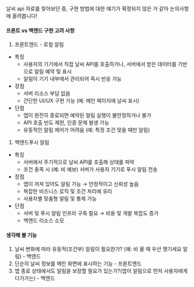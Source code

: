 날씨 api 자료를 찾아보던 중, 구현 방법에 대한 얘기가 확정되지 않은 거 같아 논의사항에 올려봅니다!

#### 프론트 vs 백엔드 구현 고려 사항

1. 프론트엔드 - 로컬 알림
- 특징
    - 사용자의 기기에서 직접 날씨 API를 호출하거나, 서버에서 받은 데이터를 기반으로 알림 예약 및 표시
    - 알림이 기기 내부에서 관리되어 즉시 반응 가능 
- 장점
    - 서버 리소스 부담 없음
    - 간단한 UI/UX 구현 가능 (예: 메인 페이지에 날씨 표시)
- 단점
    - 앱이 완전히 종료되면 예약된 알림 실행이 불안정하거나 불가    
    - API 호출 빈도 제한, 인증 문제 발생 가능
    - 유동적인 알림 제어가 어려움 (예: 특정 조건 맞을 때만 알림)
        
1. 백엔드푸시 알림
- 특징
    - 서버에서 주기적으로 날씨 API를 호출해 상태를 파악    
    - 조건 충족 시 (예: 비 예보) 서버가 사용자 기기로 푸시 알림 전송
- 장점
    - 앱이 꺼져 있어도 알림 가능 → 안정적이고 신뢰성 높음    
    - 복잡한 비즈니스 로직 및 조건 처리에 유리
    - 사용자별 맞춤형 알림 및 통제 가능
- 단점
    - 서버 및 푸시 알림 인프라 구축 필요 → 비용 및 개발 복잡도 증가    
    - 백엔드 리소스 소모

#### 생각해 볼 기능
1. 날씨 변화에 따라 유동적(조건부) 알림이 필요한가? (예: 비 올 때 우산 챙기세요 알림) - 백엔드
2. 단순히 날씨 정보를 메인 화면에 표시하는 기능 - 프론트엔드
3. 앱 종료 상태에서도 알림을 보장할 필요가 있는가?(앱이 알림으로 먼저 사용자에게 다가가는) - 백엔드